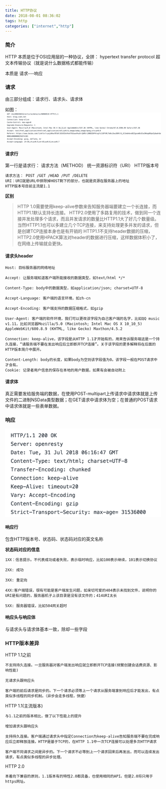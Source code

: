 ```yaml
---
title: HTTP协议
date: 2018-08-01 08:36:02
tags: http
categories: ["internet","http"]
---
```



### 简介
HTTP 本质是位于OSI应用层的一种协议，全拼： hypertext transfer protocol 超文本传输协议（就是说什么数据格式都能传输）

本质是 请求---响应

### 请求
由三部分组成：请求行、请求头、请求体

如图：
![osi](/images/internet/2018-8-1-1.png)



#### 请求行
第一行是请求行：
请求方法（METHOD） 统一资源标识符（URI） HTTP版本号

```
请求方法： POST /GET /HEAD /PUT /DELETE
URI：URI就是URL中排除掉HOST剩下的部分，也就是资源在服务器上的地址
HTTP版本号目前主流是1.1
```
**区别**
>HTTP 1.0需要使用keep-alive参数来告知服务器端要建立一个长连接，而HTTP1.1默认支持长连接。
>HTTP2.0使用了多路复用的技术，做到同一个连接并发处理多个请求，而且并发请求的数量比HTTP1.1大了好几个数量级。
>当然HTTP1.1也可以多建立几个TCP连接，来支持处理更多并发的请求，但是创建TCP连接本身也是有开销的
>HTTP1.1不支持header数据的压缩，HTTP2.0使用HPACK算法对header的数据进行压缩，这样数据体积小了，在网络上传输就会更快。

#### 请求头header
```
Host: 目标服务器的网络地址

Accept: 让服务端知道客户端所能接收的数据类型，如text/html */*

Content-Type: body中的数据类型，如application/json; charset=UTF-8

Accept-Language: 客户端的语言环境，如zh-cn

Accept-Encoding: 客户端支持的数据压缩格式，如gzip

User-Agent: 客户端的软件环境，我们可以更改该字段为自己客户端的名字，比如QQ music v1.11，比如浏览器Mozilla/5.0 (Macintosh; Intel Mac OS X 10_10_5) AppleWebKit/600.8.9 (KHTML, like Gecko) Maxthon/4.5.2

Connection: keep-alive，该字段是从HTTP 1.1才开始有的，用来告诉服务端这是一个持久连接，“请服务端不要在发出响应后立即断开TCP连接”。关于该字段的更多解释将在后面的HTTP版本简介中展开。

Content-Length: body的长度，如果body为空则该字段值为0。该字段一般在POST请求中才会有。
Cookie: 记录者用户信息的保存在本地的用户数据，如果有会被自动附上
```

#### 请求体
真正需要发给服务端的数据，在使用POST-multipart上传请求中请求体就是上传文件的二进制NSData类型数据；在GET请求中请求体为空；在普通的POST请求中请求体就是一些表单数据。


### 响应
![osi](/images/internet/2018-8-1-2.png)



#### 响应行
包含HTTP版本号、状态码、状态码对应的英文名称

**状态码对应的信息**
```
1XX：信息提示。不代表成功或者失败，表示临时响应，比如100表示继续，101表示切换协议

2XX: 成功

3XX: 重定向

4XX:客户端错误，很有可能是客户端发生问题，如亲切可爱的404表示未找到文件，说明你的URI是有问题的，服务器机子上该目录是没有该文件的；414URI太长

5XX: 服务器错误，比如504网关超时
```

#### 响应头与响应体
与请求头与请求体基本一致，除却一些字段

### HTTP版本差异

HTTP 1.1之前
```
不支持持久连接。一旦服务器对客户端发出响应就立即断开TCP连接(频繁创建会话费资源、影响性能)

无请求头跟响应头

客户端的前后请求是同步的。下一个请求必须等上一个请求从服务端拿到响应后才能发出，有点类似多线程的同步机制。（异步会走多线程，快捷）
```
HTTP 1.1(主流版本)
```
与1.1之前的版本相比，做了以下性能上的提升

增加请求头跟响应头

支持持久连接。客户端通过请求头中指定Connection为keep-alive告知服务端不要在完成响应后立即释放连接。HTTP是基于TCP的，在HTTP 1.1中一次TCP连接可以处理多次HTTP请求

客户端不同请求之间是异步的。下一个请求不必等到上一个请求回来后再发出，而可以连续发出请求，有点类似多线程的异步处理。
```

HTTP 2.0
```
本着向下兼容的原则，1.1版本有的特性2.0都具备，也使用相同的API。但是2.0将只用于https网址。
```









